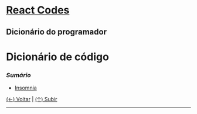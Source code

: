 # [React Codes](https://github.com/systemboys/React_Codes#react-codes "React Codes")

## Dicionário do programador

# Dicionário de código

### *Sumário*

- [Insomnia](https://github.com/systemboys/React_Codes/tree/main/Dicion%C3%A1rio%20do%20programador/Insomnia#m%C3%A9todos-no-insomnia "Insomnia")

[(&larr;) Voltar](https://github.com/systemboys/React_Codes#react-codes "Voltar ao Sumário") | 
[(&uarr;) Subir](#sum%C3%A1rio "Subir para o topo")

---